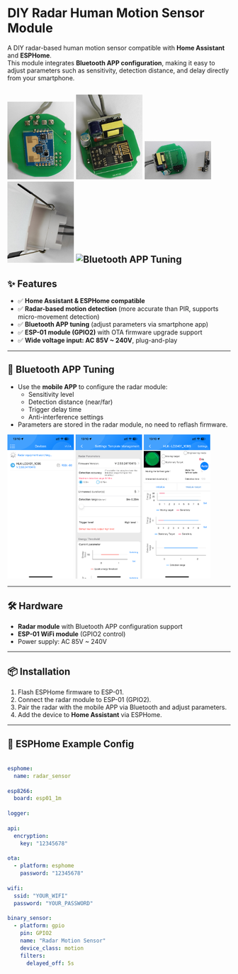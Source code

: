 # DIY Radar Human Motion Sensor Module

A DIY radar-based human motion sensor compatible with **Home Assistant** and **ESPHome**.  
This module integrates **Bluetooth APP configuration**, making it easy to adjust parameters such as sensitivity, detection distance, and delay directly from your smartphone.

<img src="images/1-5.jpg" alt="Bluetooth APP Tuning" width="150">  <img src="images/2-5.jpg" alt="Bluetooth APP Tuning" width="150">  <img src="images/3-5.jpg" alt="Bluetooth APP Tuning" width="150">  <img src="images/4-5.jpg" alt="Bluetooth APP Tuning" width="150">  <img src="images/5-5.jpg" alt="Bluetooth APP Tuning" width="150">
---

## ✨ Features
- ✅ **Home Assistant & ESPHome compatible**
- ✅ **Radar-based motion detection** (more accurate than PIR, supports micro-movement detection)
- ✅ **Bluetooth APP tuning** (adjust parameters via smartphone app)
- ✅ **ESP-01 module (GPIO2)** with OTA firmware upgrade support
- ✅ **Wide voltage input: AC 85V ~ 240V**, plug-and-play

---

## 📱 Bluetooth APP Tuning
- Use the **mobile APP** to configure the radar module:
  - Sensitivity level
  - Detection distance (near/far)
  - Trigger delay time
  - Anti-interference settings  
- Parameters are stored in the radar module, no need to reflash firmware.

<img src="images/11-3.png" alt="Bluetooth APP Tuning" width="150">  <img src="images/12-3.png" alt="Bluetooth APP Tuning" width="150">  <img src="images/13-3.png" alt="Bluetooth APP Tuning" width="150">



---

## 🛠 Hardware
- **Radar module** with Bluetooth APP configuration support
- **ESP-01 WiFi module** (GPIO2 control)
- Power supply: AC 85V ~ 240V

---

## 📦 Installation
1. Flash ESPHome firmware to ESP-01.
2. Connect the radar module to ESP-01 (GPIO2).
3. Pair the radar with the mobile APP via Bluetooth and adjust parameters.
4. Add the device to **Home Assistant** via ESPHome.

---

## 🔧 ESPHome Example Config
```yaml

esphome:
  name: radar_sensor

esp8266:
  board: esp01_1m

logger:

api:
  encryption:
    key: "12345678"

ota:
  - platform: esphome
    password: "12345678"

wifi:
  ssid: "YOUR_WIFI"
  password: "YOUR_PASSWORD"

binary_sensor:
  - platform: gpio
    pin: GPIO2
    name: "Radar Motion Sensor"
    device_class: motion
    filters:
      delayed_off: 5s
